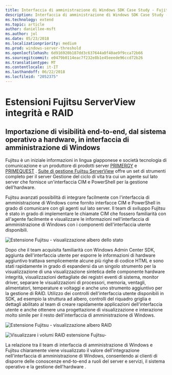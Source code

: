 ```yaml
---
title: Interfaccia di amministrazione di Windows SDK Case Study - Fujitsu
description: Interfaccia di amministrazione di Windows SDK Case Study - Fujitsu
ms.technology: extend
ms.topic: article
author: daniellee-msft
ms.author: jol
ms.date: 05/23/2018
ms.localizationpriority: medium
ms.prod: windows-server-threshold
ms.openlocfilehash: 6d916920b187dd3c637644a0f40ae9f9cca72b66
ms.sourcegitcommit: e0479b0114eac7f232e8b1e45eeede96ccd72b26
ms.translationtype: MT
ms.contentlocale: it-IT
ms.lasthandoff: 06/22/2018
ms.locfileid: "2052375"
---
```

# <a name="fujitsu-serverview-health-and-raid-extensions"></a>Estensioni Fujitsu ServerView integrità e RAID

## <a name="bringing-end-to-end-visibility-from-operating-system-to-hardware-into-windows-admin-center"></a>Importazione di visibilità end-to-end, dal sistema operativo a hardware, in interfaccia di amministrazione di Windows

Fujitsu è un iniziale informazioni in lingua giapponese e società tecnologia di comunicazione e un produttore di prodotti server [PRIMERGY](http://www.fujitsu.com/fts/products/computing/servers/primergy/) e [PRIMEQUEST](http://www.fujitsu.com/fts/products/computing/servers/mission-critical/) . [Suite di gestione Fujitsu ServerView](http://www.fujitsu.com/fts/products/computing/servers/primergy/management/) offre un set di strumenti completo per il server Gestione del ciclo di vita tra cui un agente sul lato server che fornisce un'interfaccia CIM e PowerShell per la gestione dell'hardware.

Fujitsu avanzati possibilità di integrare facilmente con l'interfaccia di amministrazione di Windows come fornito interfacce CIM e PowerShell in grado di comunicare con gli agenti sul lato server. Il team di sviluppo Fujitsu è stato in grado di implementare le chiamate CIM che fossero familiarità con all'agente facilmente e visualizzare le informazioni nell'interfaccia di amministrazione di Windows con i componenti dell'interfaccia utente disponibili.

![Estensione Fujitsu - visualizzazione albero dello stato](../../media/extend-case-study-fujitsu/health-tree.png)

Dopo che il team acquisita familiarità con Windows Admin Center SDK, aggiunta dell'interfaccia utente per esporre le informazioni di hardware aggiuntivo trattava semplicemente alcune più righe di codice HTML e sono stati rapidamente in grado di espandersi da un singolo strumento per la visualizzazione di una visualizzazione sintetica delle componente hardware integrità, visualizzazioni dettagliate dei registri eventi di sistema, monitor driver, separare le visualizzazioni di processori, memoria, ventagli, alimentatori, temperature e voltaggi e anche uno strumento aggiuntivo per la gestione di RAID. Utilizzo dei controlli dell'interfaccia utente disponibili in SDK, ad esempio la struttura ad albero, controlli del riquadro griglia e dettagli abilitato al team di creare rapidamente applicazioni dell'interfaccia utente e anche ottenere una progettazione di visualizzazione e interazione molto simile per il resto dell'interfaccia di amministrazione di Windows.

![Estensione Fujitsu - visualizzazione albero RAID](../../media/extend-case-study-fujitsu/raid-tree.png)

![Visualizzare i volumi RAID estensione Fujitsu-](../../media/extend-case-study-fujitsu/raid-volumes.png)

La relazione tra il team di interfaccia di amministrazione di Windows e Fujitsu chiaramente viene visualizzato il valore dell'integrazione nell'interfaccia di amministrazione di Windows, consentendo ai clienti di disporre delle conoscenze end-to-end a ruoli del server e servizi, il sistema operativo e la gestione dell'hardware .